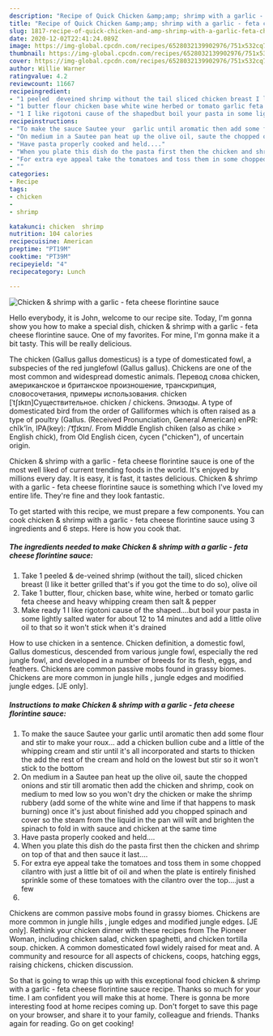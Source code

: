 ```yaml
---
description: "Recipe of Quick Chicken &amp;amp; shrimp with a garlic - feta cheese florintine sauce"
title: "Recipe of Quick Chicken &amp;amp; shrimp with a garlic - feta cheese florintine sauce"
slug: 1817-recipe-of-quick-chicken-and-amp-shrimp-with-a-garlic-feta-cheese-florintine-sauce
date: 2020-12-02T22:41:24.089Z
image: https://img-global.cpcdn.com/recipes/6528032139902976/751x532cq70/chicken-shrimp-with-a-garlic-feta-cheese-florintine-sauce-recipe-main-photo.jpg
thumbnail: https://img-global.cpcdn.com/recipes/6528032139902976/751x532cq70/chicken-shrimp-with-a-garlic-feta-cheese-florintine-sauce-recipe-main-photo.jpg
cover: https://img-global.cpcdn.com/recipes/6528032139902976/751x532cq70/chicken-shrimp-with-a-garlic-feta-cheese-florintine-sauce-recipe-main-photo.jpg
author: Willie Warner
ratingvalue: 4.2
reviewcount: 11667
recipeingredient:
- "1 peeled  deveined shrimp without the tail sliced chicken breast I like it better grilled thats if you got the time to do so olive oil"
- "1 butter flour chicken base white wine herbed or tomato garlic feta cheese and heavy whipping cream then salt  pepper"
- "1 I like rigotoni cause of the shapedbut boil your pasta in some lightly salted water for about 12 to 14 minutes and add a little olive oil to that so it wont stick when its drained"
recipeinstructions:
- "To make the sauce Sautee your  garlic until aromatic then add some flour and stir to make your roux... add a chicken bullion cube and a little of the whipping cream and stir until it&#39;s all incorporated and starts to thicken the add the rest of the cream and hold on the lowest but stir so it won&#39;t stick to the bottom"
- "On medium in a Sautee pan heat up the olive oil, saute the chopped onions and stir till aromatic then add the chicken and shrimp, cook on medium to med low so you won&#39;t  dry the chicken or make the shrimp rubbery (add some of the white wine and lime if that happens to mask burning) once it&#39;s just about finished add you chopped spinach and cover so the steam from the liquid in the pan will wilt and brighten the spinach to fold in with sauce and chicken at the same time"
- "Have pasta properly cooked and held...."
- "When you plate this dish do the pasta first then the chicken and shrimp on top of that and then sauce it last...."
- "For extra eye appeal take the tomatoes and toss them in some chopped cilantro with just a little bit of oil and when the plate is entirely finished sprinkle some of these tomatoes with the cilantro over the top....just a few"
- ""
categories:
- Recipe
tags:
- chicken
- 
- shrimp

katakunci: chicken  shrimp 
nutrition: 104 calories
recipecuisine: American
preptime: "PT19M"
cooktime: "PT39M"
recipeyield: "4"
recipecategory: Lunch

---
```



![Chicken &amp; shrimp with a garlic - feta cheese florintine sauce](https://img-global.cpcdn.com/recipes/6528032139902976/751x532cq70/chicken-shrimp-with-a-garlic-feta-cheese-florintine-sauce-recipe-main-photo.jpg)

Hello everybody, it is John, welcome to our recipe site. Today, I'm gonna show you how to make a special dish, chicken &amp; shrimp with a garlic - feta cheese florintine sauce. One of my favorites. For mine, I'm gonna make it a bit tasty. This will be really delicious.

The chicken (Gallus gallus domesticus) is a type of domesticated fowl, a subspecies of the red junglefowl (Gallus gallus). Chickens are one of the most common and widespread domestic animals. Перевод слова chicken, американское и британское произношение, транскрипция, словосочетания, примеры использования. chicken [ˈtʃɪkɪn]Существительное. chicken / chickens. Эпизоды. A type of domesticated bird from the order of Galliformes which is often raised as a type of poultry (Gallus. (Received Pronunciation, General American) enPR: chĭk&#39;ĭn, IPA(key): /ˈt͡ʃɪkɪn/. From Middle English chiken (also as chike &gt; English chick), from Old English ċicen, ċycen (&#34;chicken&#34;), of uncertain origin.

Chicken &amp; shrimp with a garlic - feta cheese florintine sauce is one of the most well liked of current trending foods in the world. It's enjoyed by millions every day. It is easy, it is fast, it tastes delicious. Chicken &amp; shrimp with a garlic - feta cheese florintine sauce is something which I've loved my entire life. They're fine and they look fantastic.


To get started with this recipe, we must prepare a few components. You can cook chicken &amp; shrimp with a garlic - feta cheese florintine sauce using 3 ingredients and 6 steps. Here is how you cook that.

<!--inarticleads1-->

##### The ingredients needed to make Chicken &amp; shrimp with a garlic - feta cheese florintine sauce:

1. Take 1 peeled &amp; de-veined shrimp (without the tail), sliced chicken breast (I like it better grilled that&#39;s if you got the time to do so), olive oil
1. Take 1 butter, flour, chicken base, white wine, herbed or tomato garlic feta cheese and heavy whipping cream then salt &amp; pepper
1. Make ready 1 I like rigotoni cause of the shaped....but boil your pasta in some lightly salted water for about 12 to 14 minutes and add a little olive oil to that so it won&#39;t stick when it&#39;s drained


How to use chicken in a sentence. Chicken definition, a domestic fowl, Gallus domesticus, descended from various jungle fowl, especially the red jungle fowl, and developed in a number of breeds for its flesh, eggs, and feathers. Chickens are common passive mobs found in grassy biomes. Chickens are more common in jungle hills , jungle edges and modified jungle edges.‌ [JE only]. 

<!--inarticleads2-->

##### Instructions to make Chicken &amp; shrimp with a garlic - feta cheese florintine sauce:

1. To make the sauce Sautee your  garlic until aromatic then add some flour and stir to make your roux... add a chicken bullion cube and a little of the whipping cream and stir until it&#39;s all incorporated and starts to thicken the add the rest of the cream and hold on the lowest but stir so it won&#39;t stick to the bottom
1. On medium in a Sautee pan heat up the olive oil, saute the chopped onions and stir till aromatic then add the chicken and shrimp, cook on medium to med low so you won&#39;t  dry the chicken or make the shrimp rubbery (add some of the white wine and lime if that happens to mask burning) once it&#39;s just about finished add you chopped spinach and cover so the steam from the liquid in the pan will wilt and brighten the spinach to fold in with sauce and chicken at the same time
1. Have pasta properly cooked and held....
1. When you plate this dish do the pasta first then the chicken and shrimp on top of that and then sauce it last....
1. For extra eye appeal take the tomatoes and toss them in some chopped cilantro with just a little bit of oil and when the plate is entirely finished sprinkle some of these tomatoes with the cilantro over the top....just a few
1. 


Chickens are common passive mobs found in grassy biomes. Chickens are more common in jungle hills , jungle edges and modified jungle edges.‌ [JE only]. Rethink your chicken dinner with these recipes from The Pioneer Woman, including chicken salad, chicken spaghetti, and chicken tortilla soup. chicken. A common domesticated fowl widely raised for meat and. A community and resource for all aspects of chickens, coops, hatching eggs, raising chickens, chicken discussion. 

So that is going to wrap this up with this exceptional food chicken &amp; shrimp with a garlic - feta cheese florintine sauce recipe. Thanks so much for your time. I am confident you will make this at home. There is gonna be more interesting food at home recipes coming up. Don't forget to save this page on your browser, and share it to your family, colleague and friends. Thanks again for reading. Go on get cooking!
